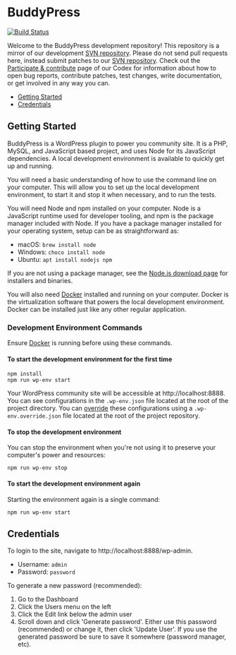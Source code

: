 # BuddyPress

[![Build Status](https://api.travis-ci.org/buddypress/BuddyPress.svg?branch=master)](https://travis-ci.org/github/buddypress)

Welcome to the BuddyPress development repository! This repository is a mirror of our development [SVN repository](https://buddypress.svn.wordpress.org/). Please do not send pull requests here, instead submit patches to our [SVN repository](https://buddypress.trac.wordpress.org/). Check out the [Participate & contribute](https://codex.buddypress.org/participate-and-contribute/) page of our Codex for information about how to open bug reports, contribute patches, test changes, write documentation, or get involved in any way you can.

* [Getting Started](#getting-started)
* [Credentials](#credentials)

## Getting Started

BuddyPress is a WordPress plugin to power you community site. It is a PHP, MySQL, and JavaScript based project, and uses Node for its JavaScript dependencies. A local development environment is available to quickly get up and running.

You will need a basic understanding of how to use the command line on your computer. This will allow you to set up the local development environment, to start it and stop it when necessary, and to run the tests.

You will need Node and npm installed on your computer. Node is a JavaScript runtime used for developer tooling, and npm is the package manager included with Node. If you have a package manager installed for your operating system, setup can be as straightforward as:

* macOS: `brew install node`
* Windows: `choco install node`
* Ubuntu: `apt install nodejs npm`

If you are not using a package manager, see the [Node.js download page](https://nodejs.org/en/download/) for installers and binaries.

You will also need [Docker](https://www.docker.com/products/docker-desktop) installed and running on your computer. Docker is the virtualization software that powers the local development environment. Docker can be installed just like any other regular application.

### Development Environment Commands

Ensure [Docker](https://www.docker.com/products/docker-desktop) is running before using these commands.

#### To start the development environment for the first time

```
npm install
npm run wp-env start
```

Your WordPress community site will be accessible at http://localhost:8888. You can see configurations in the `.wp-env.json` file located at the root of the project directory. You can [override](https://developer.wordpress.org/block-editor/packages/packages-env/#wp-env-override-json) these configurations using a `.wp-env.override.json` file located at the root of the project repository.

#### To stop the development environment

You can stop the environment when you're not using it to preserve your computer's power and resources:

```
npm run wp-env stop
```

#### To start the development environment again

Starting the environment again is a single command:

```
npm run wp-env start
```

## Credentials

To login to the site, navigate to http://localhost:8888/wp-admin.

* Username: `admin`
* Password: `password`

To generate a new password (recommended):

1. Go to the Dashboard
2. Click the Users menu on the left
3. Click the Edit link below the admin user
4. Scroll down and click 'Generate password'. Either use this password (recommended) or change it, then click 'Update User'. If you use the generated password be sure to save it somewhere (password manager, etc).
